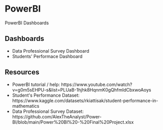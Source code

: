 # PowerBI
PowerBI Dashboards

<H2> Dashboards</h2>
<ul>
  <li> Data Professional Survey Dashboard </li>
  <li> Students' Performace Dashboard </li>
  
</ul>

<h2> Resources</h2>
  <ul>
  <li> PowerBI tutorial / help: https://www.youtube.com/watch?v=g0m5sEHPU-s&list=PLUaB-1hjhk8HqnmK0gQhfmIdCbxwoAoys </li>
  <li> Student's Performance Dataset: https://www.kaggle.com/datasets/rkiattisak/student-performance-in-mathematics </li>
  <li> Data Professional Survey Dataset: https://github.com/AlexTheAnalyst/Power-BI/blob/main/Power%20BI%20-%20Final%20Project.xlsx </li>
</ul>
